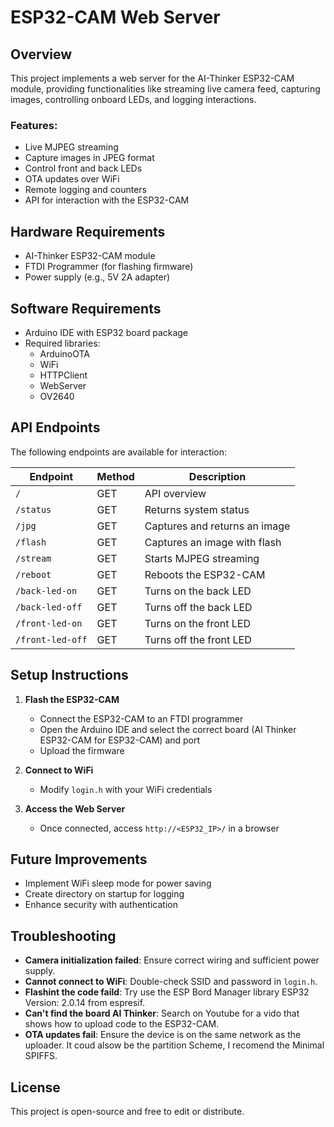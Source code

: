 # ESP32-CAM Web Server

## Overview
This project implements a web server for the AI-Thinker ESP32-CAM module, providing functionalities like streaming live camera feed, capturing images, controlling onboard LEDs, and logging interactions.

### Features:
- Live MJPEG streaming
- Capture images in JPEG format
- Control front and back LEDs
- OTA updates over WiFi
- Remote logging and counters
- API for interaction with the ESP32-CAM

## Hardware Requirements
- AI-Thinker ESP32-CAM module
- FTDI Programmer (for flashing firmware)
- Power supply (e.g., 5V 2A adapter)

## Software Requirements
- Arduino IDE with ESP32 board package
- Required libraries:
  - ArduinoOTA
  - WiFi
  - HTTPClient
  - WebServer
  - OV2640

## API Endpoints
The following endpoints are available for interaction:

| Endpoint            | Method | Description                     |
|--------------------|--------|---------------------------------|
| `/`                | GET    | API overview                   |
| `/status`         | GET    | Returns system status           |
| `/jpg`            | GET    | Captures and returns an image  |
| `/flash`          | GET    | Captures an image with flash   |
| `/stream`         | GET    | Starts MJPEG streaming         |
| `/reboot`         | GET    | Reboots the ESP32-CAM          |
| `/back-led-on`    | GET    | Turns on the back LED          |
| `/back-led-off`   | GET    | Turns off the back LED         |
| `/front-led-on`   | GET    | Turns on the front LED         |
| `/front-led-off`  | GET    | Turns off the front LED        |

## Setup Instructions
1. **Flash the ESP32-CAM**
   - Connect the ESP32-CAM to an FTDI programmer
   - Open the Arduino IDE and select the correct board (AI Thinker ESP32-CAM for ESP32-CAM) and port
   - Upload the firmware

2. **Connect to WiFi**
   - Modify `login.h` with your WiFi credentials

3. **Access the Web Server**
   - Once connected, access `http://<ESP32_IP>/` in a browser

## Future Improvements
- Implement WiFi sleep mode for power saving
- Create directory on startup for logging
- Enhance security with authentication

## Troubleshooting
- **Camera initialization failed**: Ensure correct wiring and sufficient power supply.
- **Cannot connect to WiFi**: Double-check SSID and password in `login.h`.
- **Flashint the code faild**: Try use the ESP Bord Manager library ESP32 Version: 2.0.14 from espresif.
- **Can't find the board AI Thinker**: Search on Youtube for a vido that shows how to upload code to the ESP32-CAM.
- **OTA updates fail**: Ensure the device is on the same network as the uploader. It coud alsow be the partition Scheme, I recomend the Minimal SPIFFS.

## License
This project is open-source and free to edit or distribute.
